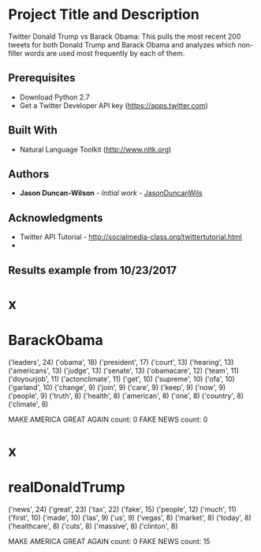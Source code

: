# Project Title and Description

Twitter Donald Trump vs Barack Obama: This pulls the most recent 200 tweets for both Donald Trump and Barack Obama and analyzes which non-filler words are used most frequently by each of them.

## Prerequisites

* Download Python 2.7
* Get a Twitter Developer API key (https://apps.twitter.com)


## Built With

* Natural Language Toolkit (http://www.nltk.org)

## Authors

* **Jason Duncan-Wilson** - *Initial work* - [JasonDuncanWils](https://github.com/JasonDuncanWils)

## Acknowledgments

* Twitter API Tutorial - http://socialmedia-class.org/twittertutorial.html
* 

## Results example from 10/23/2017

x
===============================
BarackObama
===============================
('leaders', 24)
('obama', 18)
('president', 17)
('court', 13)
('hearing', 13)
('americans', 13)
('judge', 13)
('senate', 13)
('obamacare', 12)
('team', 11)
('doyourjob', 11)
('actonclimate', 11)
('get', 10)
('supreme', 10)
('ofa', 10)
('garland', 10)
('change', 9)
('join', 9)
('care', 9)
('keep', 9)
('now', 9)
('people', 9)
('truth', 8)
('health', 8)
('american', 8)
('one', 8)
('country', 8)
('climate', 8)

MAKE AMERICA GREAT AGAIN count: 0
FAKE NEWS count: 0

x
===============================
realDonaldTrump
===============================
('news', 24)
('great', 23)
('tax', 22)
('fake', 15)
('people', 12)
('much', 11)
('first', 10)
('made', 10)
('las', 9)
('us', 9)
('vegas', 8)
('market', 8)
('today', 8)
('healthcare', 8)
('cuts', 8)
('massive', 8)
('clinton', 8)

MAKE AMERICA GREAT AGAIN count: 0
FAKE NEWS count: 15
